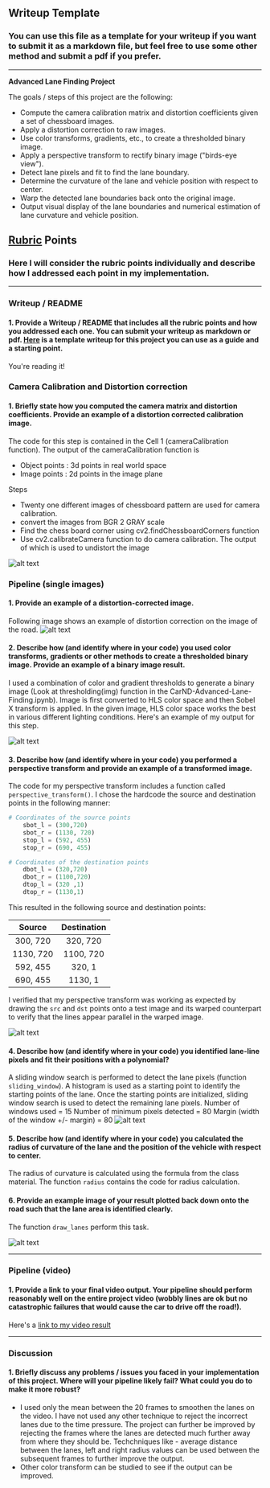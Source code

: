 ## Writeup Template

### You can use this file as a template for your writeup if you want to submit it as a markdown file, but feel free to use some other method and submit a pdf if you prefer.

---

**Advanced Lane Finding Project**

The goals / steps of this project are the following:

* Compute the camera calibration matrix and distortion coefficients given a set of chessboard images.
* Apply a distortion correction to raw images.
* Use color transforms, gradients, etc., to create a thresholded binary image.
* Apply a perspective transform to rectify binary image ("birds-eye view").
* Detect lane pixels and fit to find the lane boundary.
* Determine the curvature of the lane and vehicle position with respect to center.
* Warp the detected lane boundaries back onto the original image.
* Output visual display of the lane boundaries and numerical estimation of lane curvature and vehicle position.

[//]: # (Image References)

[image1]: ./examples/undistort_output.png "Undistorted"
[image2]: ./examples/Road_image_undistorted.png "Road Transformed"
[image3]: ./examples/binary_combo_example.png "Binary Example"
[image4]: ./examples/warped_straight_lines.png "Warp Example"
[image5]: ./examples/color_fit_lines.png "Fit Visual"
[image6]: ./examples/example_output.png "Output"
[video1]: ./project_video.mp4 "Video"

## [Rubric](https://review.udacity.com/#!/rubrics/571/view) Points

### Here I will consider the rubric points individually and describe how I addressed each point in my implementation.  

---

### Writeup / README

#### 1. Provide a Writeup / README that includes all the rubric points and how you addressed each one.  You can submit your writeup as markdown or pdf.  [Here](https://github.com/udacity/CarND-Advanced-Lane-Lines/blob/master/writeup_template.md) is a template writeup for this project you can use as a guide and a starting point.  

You're reading it!

### Camera Calibration and Distortion correction

#### 1. Briefly state how you computed the camera matrix and distortion coefficients. Provide an example of a distortion corrected calibration image.
The code for this step is contained in the Cell 1 (cameraCalibration function).
The output of the cameraCalibration function is 
 - Object points : 3d  points in real world space 
 - Image points : 2d points in the image plane

Steps
- Twenty one different images of chessboard pattern are used for camera calibration. 
- convert the images from BGR 2 GRAY scale
- Find the chess board corner using cv2.findChessboardCorners function
- Use cv2.calibrateCamera function to do camera calibration. The output of which is used to undistort the image

![alt text][image1]

### Pipeline (single images)

#### 1. Provide an example of a distortion-corrected image.

Following image shows an example of distortion correction on the image of the road.
![alt text][image2]

#### 2. Describe how (and identify where in your code) you used color transforms, gradients or other methods to create a thresholded binary image.  Provide an example of a binary image result.

I used a combination of color and gradient thresholds to generate a binary image (Look at thresholding(img) function in the CarND-Advanced-Lane-Finding.ipynb). 
Image is first converted to HLS color space and then Sobel X transform is applied. In the given image, HLS color space works the best in various different lighting conditions.
Here's an example of my output for this step.  

![alt text][image3]

#### 3. Describe how (and identify where in your code) you performed a perspective transform and provide an example of a transformed image.

The code for my perspective transform includes a function called `perspective_transform()`.  I chose the hardcode the source and destination points in the following manner:

```python
# Coordinates of the source points 
    sbot_l = (300,720) 
    sbot_r = (1130, 720)
    stop_l = (592, 455)
    stop_r = (690, 455)

# Coordinates of the destination points 
    dbot_l = (320,720) 
    dbot_r = (1100,720)
    dtop_l = (320 ,1)
    dtop_r = (1130,1)
```

This resulted in the following source and destination points:

| Source        | Destination   | 
|:-------------:|:-------------:| 
| 300, 720      | 320, 720        | 
| 1130, 720      | 1100, 720      |
| 592, 455     | 320, 1      |
| 690, 455      | 1130, 1        |

I verified that my perspective transform was working as expected by drawing the `src` and `dst` points onto a test image and its warped counterpart to verify that the lines appear parallel in the warped image.

![alt text][image4]

#### 4. Describe how (and identify where in your code) you identified lane-line pixels and fit their positions with a polynomial?

A sliding window search is performed to detect the lane pixels (function `sliding_window`). A histogram is used as a starting point to identify the starting points of the lane. Once the starting points are initialized, sliding window search is used to detect the remaining lane pixels.
Number of windows used = 15
Number of minimum pixels detected = 80
Margin (width of the window +/- margin) = 80
![alt text][image5]

#### 5. Describe how (and identify where in your code) you calculated the radius of curvature of the lane and the position of the vehicle with respect to center.

The radius of curvature is calculated using the formula from the class material. The function `radius` contains the code for radius calculation.

#### 6. Provide an example image of your result plotted back down onto the road such that the lane area is identified clearly.

The function `draw_lanes` perform this task.

![alt text][image6]

---

### Pipeline (video)

#### 1. Provide a link to your final video output.  Your pipeline should perform reasonably well on the entire project video (wobbly lines are ok but no catastrophic failures that would cause the car to drive off the road!).

Here's a [link to my video result](./project_video.mp4)

---

### Discussion

#### 1. Briefly discuss any problems / issues you faced in your implementation of this project.  Where will your pipeline likely fail?  What could you do to make it more robust?

- I used only the mean between the 20 frames to smoothen the lanes on the video. I have not used any other technique to reject the incorrect lanes due to the time pressure. The project can further be improved by rejecting the frames where the lanes are detected much further away from where they should be. Techchniques like - average distance between the lanes, left and right radius values can be used between the subsequent frames to further improve the output. 
- Other color transform can be studied to see if the output can be improved.
